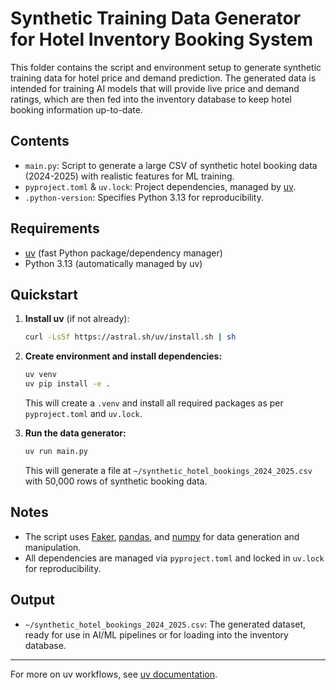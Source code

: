 # Synthetic Training Data Generator for Hotel Inventory Booking System

This folder contains the script and environment setup to generate synthetic training data for hotel price and demand prediction. The generated data is intended for training AI models that will provide live price and demand ratings, which are then fed into the inventory database to keep hotel booking information up-to-date.

## Contents
- `main.py`: Script to generate a large CSV of synthetic hotel booking data (2024-2025) with realistic features for ML training.
- `pyproject.toml` & `uv.lock`: Project dependencies, managed by [uv](https://docs.astral.sh/uv/).
- `.python-version`: Specifies Python 3.13 for reproducibility.

## Requirements
- [uv](https://docs.astral.sh/uv/) (fast Python package/dependency manager)
- Python 3.13 (automatically managed by uv)

## Quickstart
1. **Install uv** (if not already):
   ```sh
   curl -LsSf https://astral.sh/uv/install.sh | sh
   ```

2. **Create environment and install dependencies:**
   ```sh
   uv venv
   uv pip install -e .
   ```
   This will create a `.venv` and install all required packages as per `pyproject.toml` and `uv.lock`.

3. **Run the data generator:**
   ```sh
   uv run main.py
   ```
   This will generate a file at `~/synthetic_hotel_bookings_2024_2025.csv` with 50,000 rows of synthetic booking data.

## Notes
- The script uses [Faker](https://faker.readthedocs.io/), [pandas](https://pandas.pydata.org/), and [numpy](https://numpy.org/) for data generation and manipulation.
- All dependencies are managed via `pyproject.toml` and locked in `uv.lock` for reproducibility.

## Output
- `~/synthetic_hotel_bookings_2024_2025.csv`: The generated dataset, ready for use in AI/ML pipelines or for loading into the inventory database.

---
For more on uv workflows, see [uv documentation](https://docs.astral.sh/uv/).
